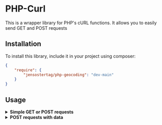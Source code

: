 # PHP-Curl
This is a wrapper library for PHP's cURL functions. It allows you to easily send GET and POST requests

## Installation
To install this library, include it in your project using composer:
```json
{
    "require": {
        "jensostertag/php-geocoding": "dev-main"
    }
}
```

## Usage
<details>
<summary><b>Simple GET or POST requests</b></summary>

The following example shows how to send a GET request to a HTML page:
```php
$curl = new Curl();
$curl->setUrl("URL");
$curl->setMethod(Curl::$METHOD_GET);
$curl->addHeader([
    "accept" => "text/html, application/xhtml+xml"
]);
$response = $curl->execute();
$responseCode = $curl->getHttpCode();
$curl->close();
```
`URL` is the URL of the server that you want to send the request to.

To send a POST request, simply replace `Curl::$METHOD_GET` with `Curl::$METHOD_POST`. However note, that the above example does not send any POST data to the server.
</details>

<details>
<summary><b>POST requests with data</b></summary>

To send POST data to the server, use the `addPostData()` method:
```php
$curl = new Curl();
$curl->setUrl("URL");
$curl->setMethod(Curl::$METHOD_POST);
$curl->addHeader([
    "accept" => "application/json"
]);
$curl->addPostData([
    "key" => "value"
]);
$response = $curl->execute();
$responseCode = $curl->getHttpCode();
$curl->close();
```
The above example requests a JSON response from the server with the URL `URL` and sends the POST data `key=value` along with the request.
</details>
